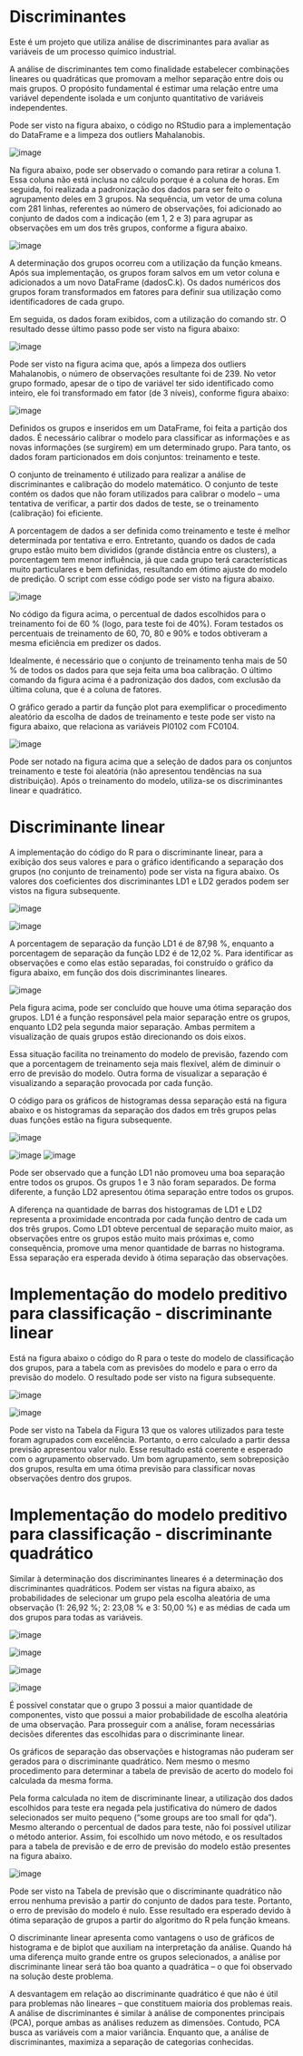# Discriminantes
Este é um projeto que utiliza análise de discriminantes para avaliar as variáveis de um processo químico industrial.

A análise de discriminantes tem como finalidade estabelecer combinações lineares ou quadráticas que promovam a melhor separação entre dois ou mais grupos. O propósito fundamental é estimar uma relação entre uma variável dependente isolada e um conjunto quantitativo de variáveis independentes.

Pode ser visto na figura abaixo, o código no RStudio para a implementação do DataFrame e a limpeza dos outliers Mahalanobis.

![image](https://user-images.githubusercontent.com/81119854/124519803-d2801200-ddc0-11eb-8deb-1fadb4c4cf48.png)

Na figura abaixo, pode ser observado o comando para retirar a coluna 1. Essa coluna não está inclusa no cálculo porque é a coluna de horas. Em seguida, foi realizada a padronização dos dados para ser feito o agrupamento deles em 3 grupos. Na sequência, um vetor de uma coluna com 281 linhas, referentes ao número de observações, foi adicionado ao conjunto de dados com a indicação (em 1, 2 e 3) para agrupar as observações em um dos três grupos, conforme a figura abaixo.

![image](https://user-images.githubusercontent.com/81119854/124520051-9dc08a80-ddc1-11eb-9a31-a79b7d373019.png)

A determinação dos grupos ocorreu com a utilização da função kmeans. Após sua implementação, os grupos foram salvos em um vetor coluna e adicionados a um novo DataFrame (dadosC.k). Os dados numéricos dos grupos foram transformados em fatores para definir sua utilização como identificadores de cada grupo. 

Em seguida, os dados foram exibidos, com a utilização do comando str. O resultado desse último passo pode ser visto na figura abaixo:

![image](https://user-images.githubusercontent.com/81119854/124520182-090a5c80-ddc2-11eb-8fec-08c9a6de6896.png)

Pode ser visto na figura acima que, após a limpeza dos outliers Mahalanobis, o número de observações resultante foi de 239. No vetor grupo formado, apesar de o tipo de variável ter sido identificado como inteiro, ele foi transformado em fator (de 3 níveis), conforme figura abaixo:

![image](https://user-images.githubusercontent.com/81119854/124520267-4373f980-ddc2-11eb-89c4-6502694da396.png)

Definidos os grupos e inseridos em um DataFrame, foi feita a partição dos dados. É necessário calibrar o modelo para classificar as informações e as novas informações (se surgirem) em um determinado grupo. Para tanto, os dados foram particionados em dois conjuntos: treinamento e teste. 

O conjunto de treinamento é utilizado para realizar a análise de discriminantes e calibração do modelo matemático. O conjunto de teste contém os dados que não foram utilizados para calibrar o modelo – uma tentativa de verificar, a partir dos dados de teste, se o treinamento (calibração) foi eficiente. 

A porcentagem de dados a ser definida como treinamento e teste é melhor determinada por tentativa e erro. Entretanto, quando os dados de cada grupo estão muito bem divididos (grande distância entre os clusters), a porcentagem tem menor influência, já que cada grupo terá características muito particulares e bem definidas, resultando em ótimo ajuste do modelo de predição. O script com esse código pode ser visto na figura abaixo.

![image](https://user-images.githubusercontent.com/81119854/124520377-b2e9e900-ddc2-11eb-9fa6-7067bb97a75c.png)

No código da figura acima, o percentual de dados escolhidos para o treinamento foi de 60 % (logo, para teste foi de 40%). Foram testados os percentuais de treinamento de 60, 70, 80 e 90% e todos obtiveram a mesma eficiência em predizer os dados. 

Idealmente, é necessário que o conjunto de treinamento tenha mais de 50 % de todos os dados para que seja feita uma boa calibração. O último comando da figura acima é a padronização dos dados, com exclusão da última coluna, que é a coluna de fatores. 

O gráfico gerado a partir da função plot para exemplificar o procedimento aleatório da escolha de dados de treinamento e teste pode ser visto na figura abaixo, que relaciona as variáveis PI0102 com FC0104.

![image](https://user-images.githubusercontent.com/81119854/124520991-7cad6900-ddc4-11eb-914c-b57b3f173b98.png)

Pode ser notado na figura acima que a seleção de dados para os conjuntos treinamento e teste foi aleatória (não apresentou tendências na sua distribuição). Após o treinamento do modelo, utiliza-se os discriminantes linear e quadrático.

# Discriminante linear

A implementação do código do R para o discriminante linear, para a exibição dos seus valores e para o gráfico identificando a separação dos grupos (no conjunto de treinamento) pode ser vista na figura abaixo. Os valores dos coeficientes dos discriminantes LD1 e LD2 gerados podem ser vistos na figura subsequente.

![image](https://user-images.githubusercontent.com/81119854/124521377-a6b35b00-ddc5-11eb-8d2a-29fa5a50d6a3.png)

![image](https://user-images.githubusercontent.com/81119854/124521412-c480c000-ddc5-11eb-863e-31bfd40cb7f1.png)

A porcentagem de separação da função LD1 é de 87,98 %, enquanto a porcentagem de separação da função LD2 é de 12,02 %. Para identificar as observações e como elas estão separadas, foi construído o gráfico da figura abaixo, em função dos dois discriminantes lineares.

![image](https://user-images.githubusercontent.com/81119854/124521529-348f4600-ddc6-11eb-8391-4097586ad400.png)

Pela figura acima, pode ser concluído que houve uma ótima separação dos grupos. LD1 é a função responsável pela maior separação entre os grupos, enquanto LD2 pela segunda maior separação. Ambas permitem a visualização de quais grupos estão direcionando os dois eixos. 

Essa situação facilita no treinamento do modelo de previsão, fazendo com que a porcentagem de treinamento seja mais flexível, além de diminuir o erro de previsão do modelo. Outra forma de visualizar a separação é visualizando a separação provocada por cada função. 

O código para os gráficos de histogramas dessa separação está na figura abaixo e os histogramas da separação dos dados em três grupos pelas duas funções estão na figura subsequente.

![image](https://user-images.githubusercontent.com/81119854/124521810-46251d80-ddc7-11eb-988e-1228a47292f5.png)

![image](https://user-images.githubusercontent.com/81119854/124521921-aa47e180-ddc7-11eb-89b4-d3fc80a2ea12.png)
![image](https://user-images.githubusercontent.com/81119854/124521940-c055a200-ddc7-11eb-9903-d00193fec0ac.png)

Pode ser observado que a função LD1 não promoveu uma boa separação entre todos os grupos. Os grupos 1 e 3 não foram separados. De forma diferente, a função LD2 apresentou ótima separação entre todos os grupos. 

A diferença na quantidade de barras dos histogramas de LD1 e LD2 representa a proximidade encontrada por cada função dentro de cada um dos três grupos. Como LD1 obteve percentual de separação muito maior, as observações entre os grupos estão muito mais próximas e, como consequência, promove uma menor quantidade de barras no histograma. Essa separação era esperada devido à ótima separação das observações.

# Implementação do modelo preditivo para classificação - discriminante linear

Está na figura abaixo o código do R para o teste do modelo de classificação dos grupos, para a tabela com as previsões do modelo e para o erro da previsão do modelo. O resultado pode ser visto na figura subsequente.

![image](https://user-images.githubusercontent.com/81119854/124522254-fb0c0a00-ddc8-11eb-8884-186dca6eb7e2.png)

![image](https://user-images.githubusercontent.com/81119854/124522278-124af780-ddc9-11eb-94be-6e9919dbd51e.png)

Pode ser visto na Tabela da Figura 13 que os valores utilizados para teste foram agrupados com excelência. Portanto, o erro calculado a partir dessa previsão apresentou
valor nulo. Esse resultado está coerente e esperado com o agrupamento observado. Um bom agrupamento, sem sobreposição dos grupos, resulta em uma ótima previsão para classificar novas observações dentro dos grupos.

# Implementação do modelo preditivo para classificação - discriminante quadrático

Similar à determinação dos discriminantes lineares é a determinação dos discriminantes quadráticos. Podem ser vistas na figura abaixo, as probabilidades de selecionar um grupo pela escolha aleatória de uma observação (1: 26,92 %; 2: 23,08 % e 3: 50,00 %) e as médias de cada um dos grupos para todas as variáveis.

![image](https://user-images.githubusercontent.com/81119854/124522481-ca78a000-ddc9-11eb-9fe3-bf8173c666bd.png)

![image](https://user-images.githubusercontent.com/81119854/124522769-c1d49980-ddca-11eb-861f-1de54705492f.png)

![image](https://user-images.githubusercontent.com/81119854/124523287-d74ac300-ddcc-11eb-9f69-3efea57f7641.png)

![image](https://user-images.githubusercontent.com/81119854/124523297-e2055800-ddcc-11eb-91b7-fcef1603c02f.png)

É possível constatar que o grupo 3 possui a maior quantidade de componentes, visto que possui a maior probabilidade de escolha aleatória de uma observação. Para prosseguir com a análise, foram necessárias decisões diferentes das escolhidas para o discriminante linear. 

Os gráficos de separação das observações e histogramas não puderam ser gerados para o discriminante quadrático. Nem mesmo o mesmo procedimento para determinar a tabela de previsão de acerto do modelo foi calculada da mesma forma. 

Pela forma calculada no item de discriminante linear, a utilização dos dados escolhidos para teste era negada pela justificativa do número de dados selecionados ser muito pequeno (“some groups are too small for qda”). Mesmo alterando o percentual de dados para teste, não foi possível utilizar o método anterior. Assim, foi escolhido um novo método, e os resultados para a tabela de previsão e de erro de previsão do modelo estão presentes na figura abaixo.

![image](https://user-images.githubusercontent.com/81119854/124523433-71127000-ddcd-11eb-89a7-b1ed57d15195.png)

Pode ser visto na Tabela de previsão que o discriminante quadrático não errou nenhuma previsão a partir do conjunto de dados para teste. Portanto, o erro de previsão do modelo é nulo. Esse resultado era esperado devido à ótima separação de grupos a partir do algoritmo do R pela função kmeans.

O discriminante linear apresenta como vantagens o uso de gráficos de histograma e de biplot que auxiliam na interpretação da análise. Quando há uma diferença muito grande entre os grupos selecionados, a análise por discriminante linear será tão boa quanto a quadrática – o que foi observado na solução deste problema. 

A desvantagem em relação ao discriminante quadrático é que não é útil para problemas não lineares – que constituem maioria dos problemas reais. A análise de discriminantes é similar à análise de componentes principais (PCA), porque ambas as análises reduzem as dimensões. Contudo, PCA busca as variáveis com a maior variância. Enquanto que, a análise de discriminantes, maximiza a separação de categorias conhecidas.
